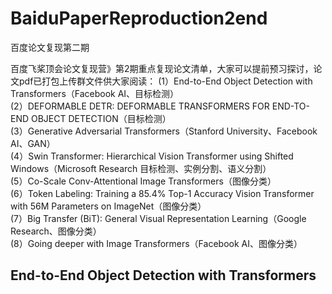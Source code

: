 # BaiduPaperReproduction2end
百度论文复现第二期



百度飞桨顶会论文复现营》第2期重点复现论文清单，大家可以提前预习探讨，论文pdf已打包上传群文件供大家阅读：
(1）End-to-End Object Detection with Transformers（Facebook AI、目标检测）  
(2）DEFORMABLE DETR: DEFORMABLE TRANSFORMERS FOR END-TO-END OBJECT DETECTION（目标检测）  
(3）Generative Adversarial Transformers（Stanford University、Facebook AI、GAN）  
(4）Swin Transformer: Hierarchical Vision Transformer using Shifted Windows（Microsoft Research
目标检测、实例分割、语义分割）  
(5）Co-Scale Conv-Attentional Image Transformers（图像分类）  
(6）Token Labeling: Training a 85.4% Top-1 Accuracy Vision Transformer with 56M Parameters on ImageNet（图像分类）  
(7）Big Transfer (BiT): General Visual Representation Learning（Google Research、图像分类）  
(8）Going deeper with Image Transformers（Facebook AI、图像分类）  



## End-to-End Object Detection with Transformers

